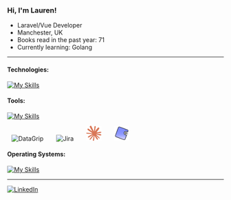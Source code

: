 ### Hi, I'm Lauren!

- Laravel/Vue Developer
- Manchester, UK
- Books read in the past year: 71
- Currently learning: Golang

---

#### Technologies:


[![My Skills](https://skillicons.dev/icons?i=php,js,laravel,vue,html,css,sass,tailwind,bootstrap,mysql,postgres,golang)](https://skillicons.dev)


#### Tools:

[![My Skills](https://skillicons.dev/icons?i=github,docker,aws,azure,jenkins,postman,figma,npm,yarn,phpstorm,webstorm)](https://skillicons.dev)

<img src="https://resources.jetbrains.com/storage/products/datagrip/img/meta/datagrip_logo_300x300.png" alt="DataGrip" width="35" height="35" style="margin-left:10px"/>&nbsp;&nbsp;&nbsp;&nbsp;&nbsp;<img src="https://raw.githubusercontent.com/marwin1991/profile-technology-icons/refs/heads/main/icons/jira.png" alt="Jira" width="35" height="35" style="margin-left:10px;"/>&nbsp;&nbsp;&nbsp;&nbsp;&nbsp;<img src="logos/claude-color.png" alt="Jira" width="35" height="35" style="margin-left:10px;"/>&nbsp;&nbsp;&nbsp;&nbsp;&nbsp;<img src="logos/phpunit-svgrepo-com.png" alt="Jira" width="35" height="35" style="margin-left:10px;"/>


#### Operating Systems:

[![My Skills](https://skillicons.dev/icons?i=apple,ubuntu)](https://skillicons.dev)

---

<a href="https://www.linkedin.com/in/lauren-moor-ab5590377/" target="_blank">
    <img src="https://cdn.jsdelivr.net/gh/devicons/devicon/icons/linkedin/linkedin-original.svg" alt="LinkedIn" width="40" height="40"/>
</a>